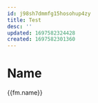 ```yaml
---
id: j98sh7dmmfg15hosohup4zy
title: Test
desc: ''
updated: 1697582324428
created: 1697582301360
---
```

# Name
{{fm.name}}

<!-- this is a test -->